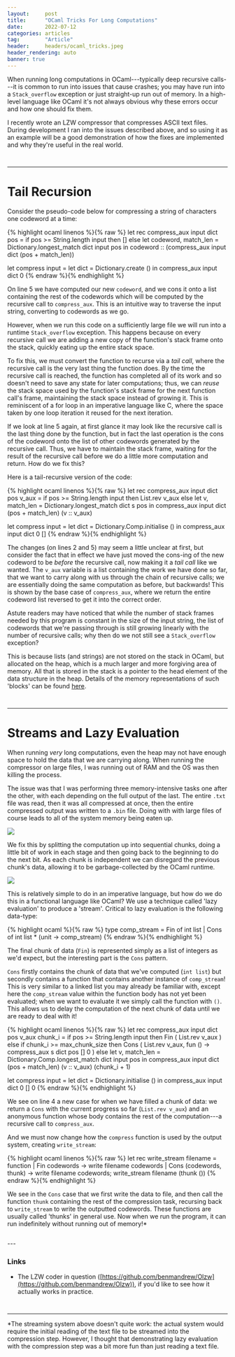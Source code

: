 ```yaml
---
layout:     post
title:      "OCaml Tricks For Long Computations"
date:       2022-07-12
categories: articles
tag:        "Article"
header:     headers/ocaml_tricks.jpeg
header_rendering: auto
banner: true
---
```


When running long computations in OCaml---typically deep recursive calls---it is common to run into issues that cause crashes; you may have run into a `Stack_overflow` exception or just straight-up run out of memory. In a high-level language like OCaml it's not always obvious why these errors occur and how one should fix them.

I recently wrote an LZW compressor that compresses ASCII text files. During development I ran into the issues described above, and so using it as an example will be a good demonstration of how the fixes are implemented and why they're useful in the real world.

<div style="padding-top: 1em;"></div>

---

# Tail Recursion

Consider the pseudo-code below for compressing a string of characters one codeword at a time:

{% highlight ocaml linenos %}{% raw %}
let rec compress_aux input dict pos =
  if pos >= String.length input then []
  else
    let codeword, match_len = Dictionary.longest_match dict input pos in
    codeword :: (compress_aux input dict (pos + match_len))

let compress input =
  let dict = Dictionary.create () in
  compress_aux input dict 0
{% endraw %}{% endhighlight %}

On line 5 we have computed our new `codeword`, and we cons it onto a list containing the rest of the codewords which will be computed by the recursive call to `compress_aux`. This is an intuitive way to traverse the input string, converting to codewords as we go.

However, when we run this code on a sufficiently large file we will run into a runtime `Stack_overflow` exception. This happens because on every recursive call we are adding a new copy of the function's stack frame onto the stack, quickly eating up the entire stack space.

To fix this, we must convert the function to recurse via a *tail call*, where the recursive call is the very last thing the function does. By the time the recursive call is reached, the function has completed all of its work and so doesn't need to save any state for later computations; thus, we can *reuse* the stack space used by the function's stack frame for the next function call's frame, maintaining the stack space instead of growing it. This is reminiscent of a for loop in an imperative language like C, where the space taken by one loop iteration it reused for the next iteration.

If we look at line 5 again, at first glance it may look like the recursive call is the last thing done by the function, but in fact the last operation is the cons of the codeword onto the list of other codewords generated by the recursive call. Thus, we have to maintain the stack frame, waiting for the result of the recursive call before we do a little more computation and return. How do we fix this?

Here is a tail-recursive version of the code:

{% highlight ocaml linenos %}{% raw %}
let rec compress_aux input dict pos v_aux =
  if pos >= String.length input then List.rev v_aux
  else
    let v, match_len = Dictionary.longest_match dict s pos in
    compress_aux input dict (pos + match_len) (v :: v_aux)

let compress input =
  let dict = Dictionary.Comp.initialise () in
  compress_aux input dict 0 []
{% endraw %}{% endhighlight %}

The changes (on lines 2 and 5) may seem a little unclear at first, but consider the fact that in effect we have just moved the cons-ing of the new codeword to be *before* the recursive call, now making it a *tail call* like we wanted. The `v_aux` variable is a list containing the work we have done so far, that we want to carry along with us through the chain of recursive calls; we are essentially doing the same computation as before, but backwards! This is shown by the base case of `compress_aux`, where we return the entire codeword list reversed to get it into the correct order.

Astute readers may have noticed that while the number of stack frames needed by this program is constant in the size of the input string, the list of codewords that we're passing through is still growing linearly with the number of recursive calls; why then do we not still see a `Stack_overflow` exception?

This is because lists (and strings) are not stored on the stack in OCaml, but allocated on the heap, which is a much larger and more forgiving area of memory. All that is stored in the stack is a pointer to the head element of the data structure in the heap. Details of the memory representations of such 'blocks' can be found [here](https://v2.ocaml.org/manual/intfc.html#s:c-ocaml-datatype-repr).

<div style="padding-top: 1em;"></div>

---

# Streams and Lazy Evaluation

When running *very* long computations, even the heap may not have enough space to hold the data that we are carrying along. When running the compressor on large files, I was running out of RAM and the OS was then killing the process.

The issue was that I was performing three memory-intensive tasks one after the other, with each depending on the full output of the last. The entire `.txt` file was read, then it was all compressed at once, then the entire compressed output was written to a `.bin` file. Doing with with large files of course leads to all of the system memory being eaten up.

<img src="{{ site.s3_path }}/ocaml_tricks/1.png" class="img-fluid" style="max-width: 600px;">

We fix this by splitting the computation up into sequential chunks, doing a little bit of work in each stage and then going back to the beginning to do the next bit. As each chunk is independent we can disregard the previous chunk's data, allowing it to be garbage-collected by the OCaml runtime.

<img src="{{ site.s3_path }}/ocaml_tricks/2.png" class="img-fluid" style="max-width: 600px;">

This is relatively simple to do in an imperative language, but how do we do this in a functional language like OCaml? We use a technique called 'lazy evaluation' to produce a 'stream'. Critical to lazy evaluation is the following data-type:

{% highlight ocaml %}{% raw %}
type comp_stream = Fin of int list | Cons of int list * (unit -> comp_stream)
{% endraw %}{% endhighlight %}

The final chunk of data (`Fin`) is represented simply as a list of integers as we'd expect, but the interesting part is the `Cons` pattern.

`Cons` firstly contains the chunk of data that we've computed (`int list`) but secondly contains a function that contains another instance of `comp_stream`! This is very similar to a linked list you may already be familiar with, except here the `comp_stream` value within the function body has not yet been evaluated; when we want to evaluate it we simply call the function with `()`. This allows us to delay the computation of the next chunk of data until we are ready to deal with it!

{% highlight ocaml linenos %}{% raw %}
let rec compress_aux input dict pos v_aux chunk_i =
  if pos >= String.length input then
    Fin ( List.rev v_aux )
  else if chunk_i >= max_chunk_size then
    Cons
      ( List.rev v_aux,
        fun () -> compress_aux s dict pos [] 0 )
  else
    let v, match_len = Dictionary.Comp.longest_match dict input pos in
    compress_aux input dict (pos + match_len) (v :: v_aux) (chunk_i + 1)

let compress input =
  let dict = Dictionary.initialise () in
  compress_aux input dict 0 [] 0
{% endraw %}{% endhighlight %}

We see on line 4 a new case for when we have filled a chunk of data: we return a `Cons` with the current progress so far (`List.rev v_aux`) and an anonymous function whose body contains the rest of the computation---a recursive call to `compress_aux`.

And we must now change how the `compress` function is used by the output system, creating `write_stream`:

{% highlight ocaml linenos %}{% raw %}
let rec write_stream filename = function
  | Fin codewords ->
      write filename codewords
  | Cons (codewords, thunk) ->
      write filename codewords;
      write_stream filename (thunk ())
{% endraw %}{% endhighlight %}

We see in the `Cons` case that we first write the data to file, and then call the function `thunk` containing the rest of the compression task, recursing back to `write_stream` to write the outputted codewords. These functions are usually called 'thunks' in general use. Now when we run the program, it can run indefinitely without running out of memory!\*

<div style="padding-top: 1em;"></div>
---

### Links

- The LZW coder in question ([https://github.com/benmandrew/Olzw](https://github.com/benmandrew/Olzw)), if you'd like to see how it actually works in practice.

<div style="padding-top: 1em;"></div>

---

\*The streaming system above doesn't quite work: the actual system would require the initial reading of the text file to be streamed into the compression step. However, I thought that demonstrating lazy evaluation with the compression step was a bit more fun than just reading a text file.
